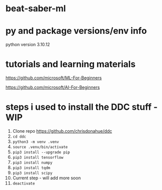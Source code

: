 # beat-saber-ml

# py and package versions/env info
python version 3.10.12

# tutorials and learning materials
https://github.com/microsoft/ML-For-Beginners

https://github.com/microsoft/AI-For-Beginners

# steps i used to install the DDC stuff - WIP
1. Clone repo https://github.com/chrisdonahue/ddc
2. ```cd ddc```
3. ```python3 -m venv .venv```
4. ```source .venv/bin/activate```
5. ```pip3 install --upgrade pip```
6. ```pip3 install tensorflow```
7. ```pip3 install numpy```
8. ```pip3 install tqdm```
9. ```pip3 install scipy```
10. Current step - will add more soon
11. ```deactivate```
